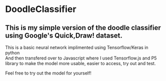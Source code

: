 # DoodleClassifier
## This is my simple version of the doodle classifier using Google's Quick,Draw! dataset.

This is a basic neural network implimented using Tensorflow/Keras in python </br>
And then transfered over to Javascript where I used Tensorflow.js and P5 library to make the model more usable, easier to access, try out and test.

Feel free to try out the model for yourself!
